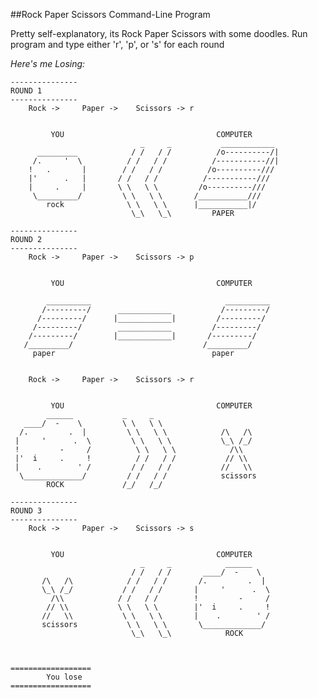 ##Rock Paper Scissors Command-Line Program

Pretty self-explanatory, its Rock Paper Scissors with some doodles.
Run program and type either 'r', 'p', or 's' for each round

*Here's me Losing:*

    ---------------
    ROUND 1
    ---------------
    	Rock -> 	Paper -> 	Scissors -> r


             YOU                                  COMPUTER
                                 _     _           ____________  
          _________            / /   / /          /o----------/|
         /.     '  \          / /   / /          /-----------//|
        !   .       |        / /   / /          /o----------///  
        |'      .   |       / /   / /          /-----------///
        |     .     |       \ \   \ \         /o----------///
         \_________/         \ \   \ \       /___________///
            rock              \ \   \ \      |___________|/
                               \_\   \_\         PAPER

    ---------------
    ROUND 2
    ---------------
    	Rock -> 	Paper -> 	Scissors -> p


             YOU                                  COMPUTER

            __________                              __________
           /---------/      ____________           /---------/
          /---------/      |____________|         /---------/
         /---------/        ____________         /---------/
        /---------/        |____________|       /---------/
       /_________/                             /_________/
         paper                                   paper


    	Rock -> 	Paper -> 	Scissors -> r


             YOU                                  COMPUTER
            ______           _     _
       ____/  -    \         \ \   \ \
      /.         .  |         \ \   \ \            /\   /\
     |     '      .  \         \ \   \ \           \_\ /_/
     !         -     /          \ \   \ \            /\\
     |'  i     .     !          / /   / /           // \\
     |    .        ' /         / /   / /           //   \\
      \_____________/         / /   / /            scissors
            ROCK             /_/   /_/

    ---------------
    ROUND 3
    ---------------
    	Rock -> 	Paper -> 	Scissors -> s


             YOU                                  COMPUTER
                                 _     _            ______
                               / /   / /       ____/  -    \
           /\   /\            / /   / /       /.         .  |
           \_\ /_/           / /   / /       |     '      .  \
             /\\            / /   / /        !         -     /
            // \\           \ \   \ \        |'  i     .     !
           //   \\           \ \   \ \       |    .        ' /
           scissors           \ \   \ \       \_____________/
                               \_\   \_\            ROCK



    ==================
    		You lose
    ==================
